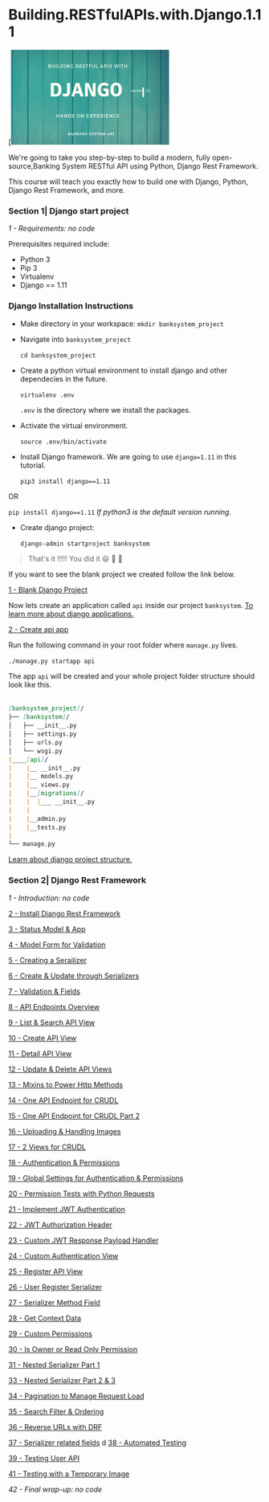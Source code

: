 # Building.RESTfulAPIs.with.Django.1.11
[![Banking System API Logo](./Building_RESTfulAPIs_with_Django_1_11_somacode.png)

We're going to take you step-by-step to build a modern, fully open-source,Banking System RESTful API using Python, Django Rest Framework.

This course will teach you exactly how to build one with Django, Python, Django Rest Framework, and more.

### Section 1| Django start project
*1 - Requirements: no code*

Prerequisites required include:
- Python 3
- Pip 3
- Virtualenv 
- Django == 1.11

### Django Installation Instructions

* Make directory in your workspace:
  `mkdir banksystem_project`

* Navigate into `banksystem_project`

  `cd banksystem_project`

* Create a python virtual environment to install django and other dependecies in the future.

  `virtualenv .env`

  `.env` is the directory where we install the packages.

* Activate the virtual environment.

  `source .env/bin/activate`

* Install Django framework. We are going to use `django=1.11` in this tutorial.

  `pip3 install django==1.11`

OR 

  `pip install django==1.11` _If python3 is the default version running._

* Create django project:
  
  `django-admin startproject banksystem`
 

> That's it !!!!! You did it  :smiley: :clap: :clap: 

If you want to see the blank project we created follow the link below.

[1 - Blank Django Project](../../tree/96f545b069e1995c2662529f2d2e0decc1c4281c/)


Now lets create an application called `api` inside our project `banksystem`. [To learn more about django applications.](https://docs.djangoproject.com/en/2.1/ref/applications/)

[2 - Create api app](../../tree/add_commit_here/)

Run the following command in your root folder where `manage.py` lives.

`./manage.py startapp api`

The app `api` will be created and your whole project folder structure should look like this.

```markdown 

[banksystem_project]/
├── [banksystem]/
│   ├── __init__.py
│   ├── settings.py
│   ├── urls.py
│   └── wsgi.py
|____[api]/
|    |__ __init__.py
|    |__ models.py
|    |__ views.py
|    |__[migrations]/
|    |  |___ __init__.py
|    |
|    |__admin.py
|    |__tests.py
|
└── manage.py
```

[Learn about django project structure.](https://django-project-skeleton.readthedocs.io/en/latest/structure.html)

### Section 2| Django Rest Framework

*1 - Introduction: no code*

[2 - Install Django Rest Framework](../../tree/add_commit_here/)

[3 - Status Model & App](../../tree/add_commit_here/)

[4 - Model Form for Validation](../../tree/add_commit_here/)

[5 - Creating a Serailizer](../../tree/add_commit_here/)

[6 - Create & Update through Serializers](../../tree/add_commit_here/)

[7 - Validation & Fields](../../tree/add_commit_here/)

[8 - API Endpoints Overview](../../tree/add_commit_here/)

[9 - List & Search API View](../../tree/add_commit_here/)

[10 - Create API View](../../tree/add_commit_here/)

[11 - Detail API View](../../tree/add_commit_here/)

[12 - Update & Delete API Views](../../tree/add_commit_here/)

[13 - Mixins to Power Http Methods](../../tree/add_commit_here/)

[14 - One API Endpoint for CRUDL](../../tree/add_commit_here/)

[15 - One API Endpoint for CRUDL Part 2](../../tree/add_commit_here/)

[16 - Uploading & Handling Images](../../tree/add_commit_here/)

[17 - 2 Views for CRUDL](../../tree/add_commit_here/)

[18 - Authentication & Permissions](../../tree/add_commit_here/)

[19 - Global Settings for Authentication & Permissions](../../tree/add_commit_here/)

[20 - Permission Tests with Python Requests](../../tree/add_commit_here/)

[21 - Implement JWT Authentication](../../tree/add_commit_here/)

[22 - JWT Authorization Header](../../tree/add_commit_here/)

[23 - Custom JWT Response Payload Handler](../../tree/add_commit_here/)

[24 - Custom Authentication View](../../tree/add_commit_here/)

[25 - Register API View](../../tree/add_commit_here/)

[26 - User Register Serializer](../../tree/add_commit_here9/)

[27 - Serializer Method Field](../../add_commit_here/)

[28 - Get Context Data](../../tree/add_commit_here/)

[29 - Custom Permissions](../../tree/add_commit_here/)

[30 - Is Owner or Read Only Permission](../../tree/add_commit_histor/)

[31 - Nested Serializer Part 1](../../tree/add_commit_histor/)

[33 - Nested Serializer Part 2 & 3](../../tree/add_commit_histor/)

[34 - Pagination to Manage Request Load](../../tree/add_commit_history/)

[35 - Search Filter & Ordering](../../tree/add_commit_histor/)

[36 - Reverse URLs with DRF](../../tree/add_commit_historb/)

[37 - Serializer related fields](../../tree/add_commit_histor/)
d
[38 - Automated Testing](../../tree/add_commit_history/)

[39 - Testing User API](../../tree/add_commit_histor/)

[41 - Testing with a Temporary Image](../../tree/add_commit_histor/)

*42 - Final wrap-up: no code*
